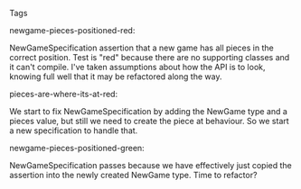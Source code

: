 Tags

newgame-pieces-positioned-red:

NewGameSpecification assertion that a new game has all pieces in the correct position.
Test is "red" because there are no supporting classes and it can't compile. I've taken assumptions about how
the API is to look, knowing full well that it may be refactored along the way.


pieces-are-where-its-at-red:

We start to fix NewGameSpecification by adding the NewGame type and a pieces value, but still we need to create the
piece at behaviour. So we start a new specification to handle that.


newgame-pieces-positioned-green:

NewGameSpecification passes because we have effectively just copied the assertion into the newly created NewGame type.
Time to refactor?